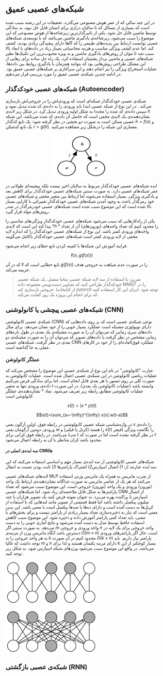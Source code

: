 # شبکه‌های عصبی عمیق

در این چند سالی که از عمر هوش مصنوعی می‌گذرد، تحقیقات در این رشته سبب شده است که بسیاری از مسائل که تا سالیان درازی برای انسان قابل حل نبود، به سادگی توسط ماشین قابل حل شود. یکی از تاثیرگذارترین زیرشاخه‌ها از هوش مصنوعی که این موضوع را سبب می‌شود، زیرشاخه‌ی یادگیری ماشین می‌باشد که با توسعه‌ی شبکه‌های عصبی توانست ارتباط بین پدیده‌های طبیعی را که گاها دارای پیچیدگی زیادی بودند، کشف کند. اما عدم کشف ویژگی مناسب و هزینه محاسباتی بسیار زیاد در داده‌های با ابعاد بالا سبب شد تا نتوان از روش‌های یادگیری ماشین و به ویژه محبوب‌ترین این تکنیک‌ها نظیر شبکه‌های عصبی و ماشین بردار پشتیبان استفاده کرد. یک راه حل ساده برای رهایی از این مشکل طراحی روش‌هایی بود که بتوانند همزمان با یادگیریِ روابط بین داده‌ها، عملیات استخراج ویژگی را نیز انجام دهند و این سرآغازی بر شبکه‌های عصبی عمیق بود. در ادامه چندین شبکه‌ی عصبی عمیق را مورد بررسی قرار می‌دهیم.

## شبکه‌های عصبی خودکدگذار (Autoencoder)

شبکه‌ی عصبی خودکدگذار شبکه‌ای است که ورودی‌اش را در خروجی‌اش بازسازی می‌کند . در این نوع از شبکه عصبی ابتدا باید ورودی را به داده‌ی کد شده تبدیل نمود و سپس داده‌ی کد شده را مجددا به شکل اولیه ورودی تبدیل کرد. در شکل زیر لایه‌ی $h$ نشان‌دهنده‌ی یک لایه‌ی مخفی است که حاصل آن داده‌ی کد شده می‌باشد. این شبکه عصبی ممکن است به صورت دو بخشی در نظر گرفته شود: یک تابع کدگذار  $h=f(x)$ و یک تابع کدشکن $r=g(h)$. معماری این شبکه را درشکل زیر مشاهده می‌کنید.

 <img src="./autoencoder.png" alt="Picture" width="200" height="150" style="display: block; margin: 0 auto" />

ایده‌ شبکه‌های عصبی خودکدگذار مربوط به سالیان اخیر نیست بلکه پیشینه‌ای طولانی در عمر شبکه‌های عصبی دارد. به صورت سنتی شبکه‌های عصبی خودکدگذار برای کاهش بعد و یادگیری ویژگی، بسیار استفاده می‌شوند اما ارتباط بین متغیر مخفی و شبکه‌های عصبی خود رمزگذار باعث به وجود آمدن شبکه‌های عصبی خودکدگذارِ تغییراتی با کارایی بسیار بالا شده است که این موضوع سبب شده است شبکه‌های عصبی خودرمزگذار در صدر روش‌های مولد قرار گیرد.

یکی از راه‌کارهایی که سبب می‌شود شبکه‌های عصبی خودکدگذار ویژگی‌های مناسبی را پیدا کند این است که لایه‌ی *$h$ * را محدود کنیم که تعداد واحدهای (نورون‌های) آن از تعداد واحدهای ورودی کمتر باشد. این نوع از شبکه‌های عصبی خودکدگذار را که اندازه لایه مخفی از لایه ورودی کمتر است شبکه‌های عصبی خودکدگذار ناکامل می‌گویند. 

فرایند آموزش این شبکه‌ها با کمینه کردن تابع خطای زیر انجام می‌شود. 

$$\ell(x, g(f(x)))$$

که در آن $\ell$ تابع خطایی است که $g(f(x))$ را در صورت عدم شباهت به خروجی هدف جریمه می‌کند.



> تمرین:  با استفاده از سه لایه شبکه عصبی تماما متصل، یک شبکه عصبی خودکدگذار طراحی کنید که تصاویر دست‌نویس مجموعه داده MNIST را در خروجی بازسازی کند. (از کتابخانه pytorch برای این کار استفاده کنید). توجه شود که برای انجام این پروژه یک روز کفایت می‌کند.





## شبکه‌های عصبی پیچشی یا کانولوشنی (CNN)

شبکه‌ی عصبی کانولوشنی (CNN)  نوعی شبکه‌ی عصبی است که بر روی داده‌هایی که دارای توپولوژی مشبکه است عملکرد بسیار خوبی را از خود نشان می‌دهد. برای مثال داده‌های سری زمانی که می‌توان آن را به صورت مشبکه‌ی یک بعدی در طول بازه‌های زمانی مشخص در نظر گرفت یا داده‌های تصویر که می‌توان آن را به صورت مشبکه‌ی دو بعدی در نظر گرفت. شبکه‌های عصبی CNN عملکرد فوق‌العاده‌ای را از خود در کارهای عملی به جا گذاشته است. 

### عملگر کانولوشن

عبارت "کانولوشن" در نام این نوع از شبکه‌ی عصبی این موضوع را مشخص می‌کند که عملیات ریاضی کانولوشن در این شبکه‌ی عصبی اعمال شده است. عملیات کانولوشن به صورت کلی بر روی تنسور با هر بعدی قابل انجام است. اما برای سادگی فرض می‌کنیم داده‌ی ورودی تنها به متغیر $t$ وابسته باشد (عملیات کانولوشن یک بعدی). در این صورت عملیات کانولوشن مطابق رابطه ‏زیر تعریف می‌شود. نماد $*$ نشان‌دهنده‌ی عملگر کانولوشن است.

$$s(t) = (x*y)(t)$$

$$s(t)=\sum_{a=-\infty}^{\infty} x(x).w(t-a)$$

در واژه‌شناسی شبکه عصبی کانولوشنی در رابطه فوق، اولین آرگون یعنی $x$ را داده‌ی ورودی، دومین آرگومان یعنی $w$ را هسته (کرنل یا فیلتر) و $s(t)$ را نگاشت ویژگی (فیچر مپ) می‌نامند. در رابطه فوق کرانی برای $t$ در نظر گرفته نشده است اما در صورت که $t$ محدود باشد کران متانظر با آن به رابطه اعمال می‌شود.

#### سه ایده‌ی اصلی در CNNها

شبکه‌های عصبی کانولوشنی از سه ایده‌ی بسیار مهم و اساسی استفاده می‌کنند که این سه ایده عبارتند از: 1) اتصال اسپارس2) اشتراک پارامترها 3) ثابت بودن نسبت به انتقال

لایه‌های شبکه‌های عصبی MLP از ضرب ماتریس به همراه یک ماتریس وزنی استفاده می‌کنند که هر یک از عناصر ماتریس به صورت جداگانه نشان‌دهنده‌ی ارتباط یک واحد (نورون) ورودی و یک واحد (نورون) خروجی است. این موضوع سبب می‌شود که تعداد پارامترها به شکل قابل ملاحضه‌ای زیاد شود. اما شبکه‌های عصبی CNN از اتصال اسپارس یا پراکنده بهره می‌برد. به عنوان نمونه فرض کنید یک تصویر هزاران یا چند میلیون پیکسل داشته باشد اما فقط قسمتی از تصویر مانند لبه‌هایی که با استفاده از کرنل‌ها به دست آمده است و دارای ده‌ها یا صدها پیکسل است با معنی باشد. این بدین معنی است که نیاز به ذخیره‌سازی تعداد بسیار زیادی از پارامتر نیست و برای بخش‌های با معنی، باید تعداد کمی پارامتر آموزش داده و ذخیره شود. این موضوع سبب کاهش استفاده حافظ توسط مدل به دست آمده می‌شود و نتایج آماری خوبی را به دست می‌دهد. به صورت سنتی اگر $m$ واحد ورودی و خروجی $n$ واحد خروجی برای یک لایه در دسترس باشد آنگاه ماتریس وزن از مرتبه‌ی $O(m \times n)$ است. حال اگر پارامترهای ورودی به هر واحد خروجی را به $k$ محدود کنیم در آن صورت $O(k \times n)$ پارامتر نیاز داریم. باید توجه داشت که غالبا $m$ و $n$ دارای مرتبه یکسان هستند و لذا برای $k$ بسیار کوچکتر از این می‌باشد. در واقع این موضوع سبب می‌شود وزن‌های شبکه اسپارس شود. به شکل زیر توجه کنید.

![](sparse_connection.png)



## شبکه‌ی عصبی بازگشتی (RNN)

